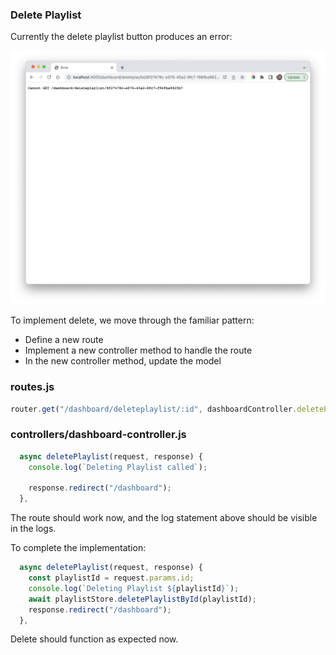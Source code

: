 ### Delete Playlist 

Currently the delete playlist button produces an error:

![](img/a04.png)

To implement delete, we move through the familiar pattern:

- Define a new route
- Implement a new controller method to handle the route
- In the new controller method, update the model

### routes.js

~~~javascript
router.get("/dashboard/deleteplaylist/:id", dashboardController.deletePlaylist);
~~~

### controllers/dashboard-controller.js

~~~javascript
  async deletePlaylist(request, response) {
    console.log(`Deleting Playlist called`);

    response.redirect("/dashboard");
  },
~~~

The route should work now, and the log statement above should be visible in the logs.

To complete the implementation:

~~~javascript
  async deletePlaylist(request, response) {
    const playlistId = request.params.id;
    console.log(`Deleting Playlist ${playlistId}`);
    await playlistStore.deletePlaylistById(playlistId);
    response.redirect("/dashboard");
  },
~~~

Delete should function as expected now.
